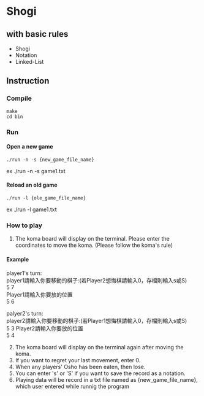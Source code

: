 # Shogi
## with basic rules
* Shogi
* Notation
* Linked-List 

## Instruction
### Compile
    make
    cd bin
### Run
#### Open a new game
    ./run -n -s {new_game_file_name}
ex ./run -n -s game1.txt
#### Reload an old game
    ./run -l {ole_game_file_name}
ex ./run -l game1.txt
### How to play
1. The koma board will display on the terminal.
   Please enter the coordinates to move the koma.
   (Please follow the koma's rule)
####   Example
player1's turn:         
player1請輸入你要移動的棋子:(若Player2想悔棋請輸入0，存檔則輸入s或S)            
5 7     
Player1請輸入你要放的位置           
5 6     

palyer2's turn:         
player2請輸入你要移動的棋子:(若Player1想悔棋請輸入0，存檔則輸入s或S)            
5 3
Player2請輸入你要放的位置           
5 4

2. The koma board will display on the terminal again 
   after moving the koma.
3. If you want to regret your last movement, enter 0.
4. When any players' Osho has been eaten, then lose.
5. You can enter 's' or 'S' if you want to save the 
   record as a notation.
6. Playing data will be record in a txt file named as 
   {new_game_file_name}, which user entered while 
    runnig the program

